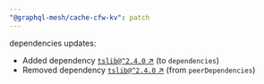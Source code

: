 ```yaml
---
"@graphql-mesh/cache-cfw-kv": patch
---
```

dependencies updates:
  - Added dependency [`tslib@^2.4.0` ↗︎](https://www.npmjs.com/package/tslib/v/2.4.0) (to `dependencies`)
  - Removed dependency [`tslib@^2.4.0` ↗︎](https://www.npmjs.com/package/tslib/v/2.4.0) (from `peerDependencies`)
